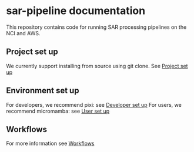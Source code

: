 # sar-pipeline documentation

This repository contains code for running SAR processing pipelines on the NCI and AWS.

## Project set up

We currently support installing from source using git clone.
See [Project set up](setup/README.md)

## Environment set up

For developers, we recommend pixi: see [Developer set up](setup/developer_pixi.md)
For users, we recommend micromamba: see [User set up](setup/user_conda.md)

## Workflows

For more information see [Workflows](docs/workflows/README.md)